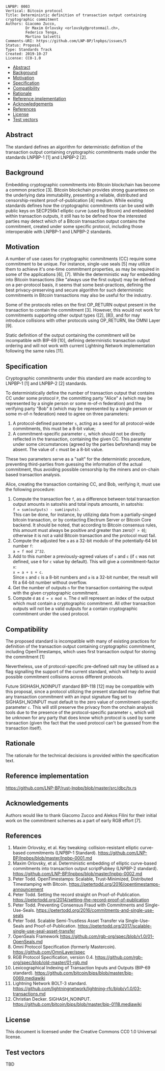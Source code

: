```
LNPBP: 0003
Vertical: Bitcoin protocol
Title: Deterministic definition of transaction output containing cryptographic commitment
Authors: Giacomo Zucco,
         Dr Maxim Orlovsky <orlovsky@protonmail.ch>,
         Federico Tenga,
         Martino Salvetti
Comments-URI: https://github.com/LNP-BP/lnpbps/issues/5
Status: Proposal
Type: Standards Track
Created: 2019-10-27
License: CC0-1.0
```

- [Abstract](#abstract)
- [Background](#background)
- [Motivation](#motivation)
- [Specification](#specification)
- [Compatibility](#compatibility)
- [Rationale](#rationale)
- [Reference implementation](#reference-implementation)
- [Acknowledgements](#acknowledgements)
- [References](#references)
- [License](#license)
- [Test vectors](#test-vectors)


## Abstract

The standard defines an algorithm for deterministic definition of the
transaction output containing cryptographic commitments made under the standards
LNPBP-1 [1] and LNPBP-2 [2].


## Background

Embedding cryptographic commitments into Bitcoin blockchain has become a common
practice [3]. Bitcoin blockchain provides strong guarantees on the underlying
data immutability, presenting a reliable, distributed and censorship-resitent
proof-of-publication [4] medium. While existing standards defines how the
cryptographic commitments can be used with public keys on SECP256k1 elliptic
curve (used by Bitcoin) and embedded within transaction outputs, it still has to
be defined how the interested parties may detect which of a Bitcoin transaction
output contains the commitment, created under some specific protocol, including
those interoperable with LNPBP-1 and LNPBP-2 standards.


## Motivation

A number of use cases for cryptographic commitments (CC) require some commitment
to be unique. For instance, single-use seals [5] may utilize them to achieve
it's one-time commitment properties, as may be required in some of the
applications [6], [7]. While the deterministic way for embedding into Bitcoin
transactions (like "always use the first output) may be defined on a
per-protocol basis, it seems that some best-practices, defining the best
privacy-preserving and secure algorithm for such deterministic commitments in
Bitcoin transactions may also be useful for the industry.

Some of the protocols relies on the first OP_RETURN output present in the
transaction to contain the commitment [3]. However, this would not work for
commitments supporting other output types ([2], [8]), and for may introduce
collisions with other protocols using OP_RETURN, like OMNI Layer [9].

Static definition of the output containing the commitment will be incompatible
with BIP-69 [10], defining deterministic transaction output ordering and will
not work with current Lightning Network implementation following the same rules
[11].


## Specification

Cryptographic commitments under this standard are made according to LNPBP-1 [1]
and LNPBP-2 [2] standards.

To deterministically define the number of transaction output that contains CC
under some protocol `P`, the committing party "Alice" `A` (which may be
represented by a single person or some m-of-n federation) and the verifying 
party "Bob" `B` (which may be represented by a single person or some m-of-n
federation) need to agree  on three parameters:
1. A protocol-defined parameter `s`, acting as a seed for all protocol-wide
   commitments, this must be a 8-bit value;
2. A commitment-specific parameter `c`, which should not be directly reflected
   in the transaction, containing the given CC. This parameter under some
   circumstances (agreed by the parties beforehand) may be absent. The value of 
   `c` must be a 8-bit value.

These two parameters serve as a "salt" for the deterministic procedure,
preventing third-parties from guessing the information of the actual commitment,
thus avoiding possible censorship by the miners and on-chain based transaction
analysis.

Alice, creating the transaction containing CC, and Bob, verifying it, must use
the following procedure:

1. Compute the transaction fee `f`, as a difference between total transaction
   output amounts in satoshis and total inputs amounts, in satoshis:  
   `f = sum(outputs) - sum(inputs)`.  
   This can be done, for instance, by utilizing data from a partially-singed 
   bitcoin transaction, or by contacting Electrum Server or Bitcoin Core backend.
   It should be noted, that according to Bitcoin consensus rules, this amount 
   must always be positive and greater than zero(`f > 0`); otherwise it is not a
   valid Bitcoin transaction and the protocol must fail.
2. Compute the adjusted fee `a` as a 32-bit modulo of the potentially-64 bit 
   number `f`:  
   `a = f mod 2^32`.
3. Add to this number a previously-agreed values of `s` and `c` (if `c` was 
   not defined, use `0` for `c` value by default). This will give a 
   commitment-factor `x`:  
   `x = a + s + c`.  
   Since `s` and `c` is a 8-bit numbers and `a` is a 32-bit number, the result 
   will fit a 64-bit number without overflow.
4. Get the number of outputs `n` for the transaction containing the output with 
   the given cryptographic commitment.
5. Compute `d` as `d = x mod n`. The `d` will represent an index of the output
   which must contain a cryptographic commitment. All other transaction outputs
   will not be a valid outputs for a contain cryptographic commitment under the
   used protocol.


## Compatibility

The proposed standard is incompatible with many of existing practices for 
definition of the transaction output containing cryptographic commitment, 
including OpenTimestamps, which uses first transaction output for storing the
commitment [1]

Nevertheless, use of protocol-specific pre-defined salt may be utilised as a 
flag signalling the support of the current standard, which will help to avoid
possible commitment collisions across different protocols.

Future SIGHASH_NOINPUT standard BIP-118 [12] may be compatible with this
proposal, since a protocol utilizing the present standard may define that any
transaction commitment with an input signature flag set to SIGHASH_NOINPUT must
default to the zero value of commitment-specific parameter `c`. This will still
preserve the privacy from the onchain analysis tools due to the presence of the
protocol-specific parameter `s`, which will be unknown for any party that does
know which protocol is used by some transaction (given the fact that the used
protocol can't be guessed from the transaction itself).


## Rationale

The rationale for the technical decisions is provided within the specification
text.


## Reference implementation

<https://github.com/LNP-BP/rust-lnpbp/blob/master/src/dbc/tx.rs>


## Acknowledgements

Authors would like to thank Giacomo Zucco and Alekos Filini for their initial 
work on the commitment schemes as a part of early RGB effort [7].


## References

1. Maxim Orlovsky, et al. Key tweaking: collision-resistant elliptic curve-based
   commitments (LNPBP-1 Standard).
   <https://github.com/LNP-BP/lnpbps/blob/master/lnpbp-0001.md>
2. Maxim Orlovsky, et al. Deterministic embedding of elliptic curve-based 
   commitments into transaction output scriptPubkey (LNPBP-2 standard). 
   <https://github.com/LNP-BP/lnpbps/blob/master/lnpbp-0002.md>
3. Peter Todd. OpenTimestamps: Scalable, Trust-Minimized, Distributed 
   Timestamping with Bitcoin.
   <https://petertodd.org/2016/opentimestamps-announcement>
4. Peter Todd. Setting the record straight on Proof-of-Publication.
   <https://petertodd.org/2014/setting-the-record-proof-of-publication>
5. Peter Todd. Preventing Consensus Fraud with Commitments and Single-Use-Seals.
   <https://petertodd.org/2016/commitments-and-single-use-seals>
6. Peter Todd. Scalable Semi-Trustless Asset Transfer via Single-Use-Seals and 
   Proof-of-Publication.
   <https://petertodd.org/2017/scalable-single-use-seal-asset-transfer>
7. OpenSeals Framework <https://github.com/rgb-org/spec/blob/v1.0/01-OpenSeals.md>
8. Omni Protocol Specification (formerly Mastercoin). 
   <https://github.com/OmniLayer/spec>
9. RGB Protocol Specification, version 0.4.
   <https://github.com/rgb-org/spec/blob/old-master/01-rgb.md>
10. Lexicographical Indexing of Transaction Inputs and Outputs (BIP-69 standard).
    <https://github.com/bitcoin/bips/blob/master/bip-0069.mediawiki>
11. Lightning Network BOLT-3 standard.
    <https://github.com/lightningnetwork/lightning-rfc/blob/v1.0/03-transactions.md>
12. Christian Decker. SIGHASH_NOINPUT. 
    <https://github.com/bitcoin/bips/blob/master/bip-0118.mediawiki>

## License

This document is licensed under the Creative Commons CC0 1.0 Universal license.


## Test vectors

TBD

